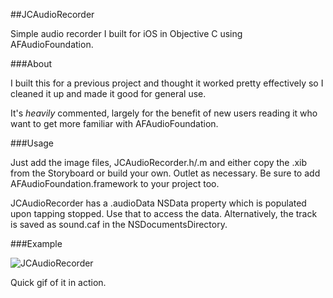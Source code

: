 ##JCAudioRecorder

Simple audio recorder I built for iOS in Objective C using AFAudioFoundation.

###About

I built this for a previous project and thought it worked pretty effectively so I cleaned it up and made it good for general use. 

It's *heavily* commented, largely for the benefit of new users reading it who want to get more familiar with AFAudioFoundation.

###Usage

Just add the image files, JCAudioRecorder.h/.m and either copy the .xib from the Storyboard or build your own. 
Outlet as necessary. Be sure to add AFAudioFoundation.framework to your project too.

JCAudioRecorder has a .audioData NSData property which is populated upon tapping stopped. Use that to access the data. Alternatively, the track is saved as sound.caf in the NSDocumentsDirectory. 

###Example

![JCAudioRecorder](http://i.imgur.com/nTppRmO.gif)

Quick gif of it in action. 
